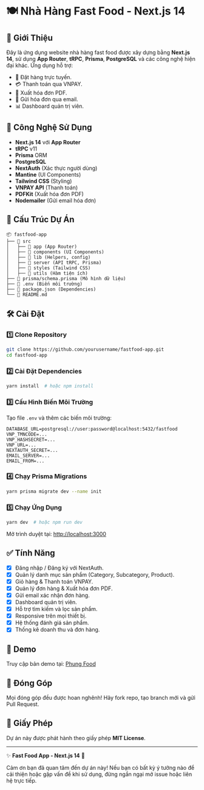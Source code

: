 # 🍽 Nhà Hàng Fast Food - Next.js 14

## 📝 Giới Thiệu
Đây là ứng dụng website nhà hàng fast food được xây dựng bằng **Next.js 14**, sử dụng **App Router**, **tRPC**, **Prisma**, **PostgreSQL** và các công nghệ hiện đại khác. Ứng dụng hỗ trợ:

- 🛒 Đặt hàng trực tuyến.
- 💳 Thanh toán qua VNPAY.
- 📜 Xuất hóa đơn PDF.
- 📧 Gửi hóa đơn qua email.
- 📊 Dashboard quản trị viên.

## 🚀 Công Nghệ Sử Dụng
- **Next.js 14** với **App Router**
- **tRPC** v11
- **Prisma** ORM
- **PostgreSQL**
- **NextAuth** (Xác thực người dùng)
- **Mantine** (UI Components)
- **Tailwind CSS** (Styling)
- **VNPAY API** (Thanh toán)
- **PDFKit** (Xuất hóa đơn PDF)
- **Nodemailer** (Gửi email hóa đơn)

## 📂 Cấu Trúc Dự Án
```
📦 fastfood-app
├── 📂 src
│   ├── 📂 app (App Router)
│   ├── 📂 components (UI Components)
│   ├── 📂 lib (Helpers, config)
│   ├── 📂 server (API tRPC, Prisma)
│   ├── 📂 styles (Tailwind CSS)
│   ├── 📂 utils (Hàm tiện ích)
├── 📄 prisma/schema.prisma (Mô hình dữ liệu)
├── 📄 .env (Biến môi trường)
├── 📄 package.json (Dependencies)
└── 📄 README.md
```

## 🛠 Cài Đặt
### 1️⃣ Clone Repository
```sh
git clone https://github.com/yourusername/fastfood-app.git
cd fastfood-app
```

### 2️⃣ Cài Đặt Dependencies
```sh
yarn install  # hoặc npm install
```

### 3️⃣ Cấu Hình Biến Môi Trường
Tạo file `.env` và thêm các biến môi trường:
```env
DATABASE_URL=postgresql://user:password@localhost:5432/fastfood
VNP_TMNCODE=...
VNP_HASHSECRET=...
VNP_URL=...
NEXTAUTH_SECRET=...
EMAIL_SERVER=...
EMAIL_FROM=...
```

### 4️⃣ Chạy Prisma Migrations
```sh
yarn prisma migrate dev --name init
```

### 5️⃣ Chạy Ứng Dụng
```sh
yarn dev  # hoặc npm run dev
```
Mở trình duyệt tại: [http://localhost:3000](http://localhost:3000)

## ✅ Tính Năng
- [x] Đăng nhập / Đăng ký với NextAuth.
- [x] Quản lý danh mục sản phẩm (Category, Subcategory, Product).
- [x] Giỏ hàng & Thanh toán VNPAY.
- [x] Quản lý đơn hàng & Xuất hóa đơn PDF.
- [x] Gửi email xác nhận đơn hàng.
- [x] Dashboard quản trị viên.
- [x] Hỗ trợ tìm kiếm và lọc sản phẩm.
- [x] Responsive trên mọi thiết bị.
- [x] Hệ thống đánh giá sản phẩm.
- [x] Thống kê doanh thu và đơn hàng.

## 🎥 Demo
Truy cập bản demo tại: [Phung Food](https://phung-food-new.vercel.app/)

## 📌 Đóng Góp
Mọi đóng góp đều được hoan nghênh! Hãy fork repo, tạo branch mới và gửi Pull Request.

## 📝 Giấy Phép
Dự án này được phát hành theo giấy phép **MIT License**.

---
✨ **Fast Food App - Next.js 14** 🚀

Cảm ơn bạn đã quan tâm đến dự án này! Nếu bạn có bất kỳ ý tưởng nào để cải thiện hoặc gặp vấn đề khi sử dụng, đừng ngần ngại mở issue hoặc liên hệ trực tiếp.

